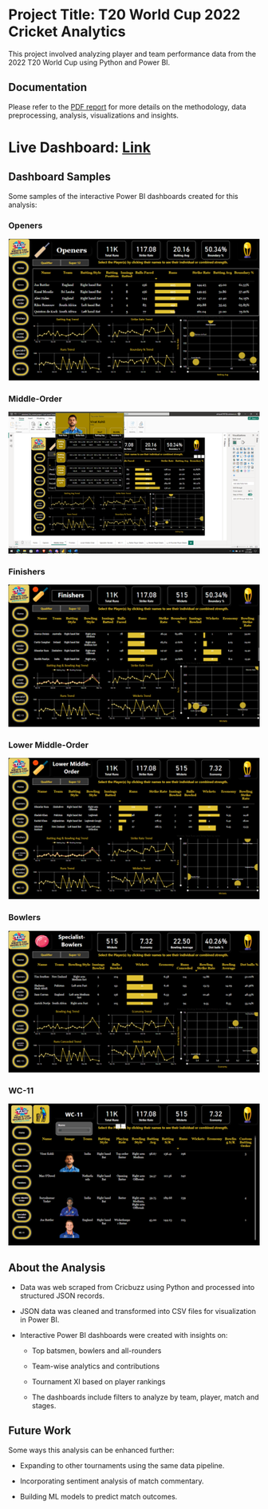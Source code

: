 # **Project Title: T20 World Cup 2022 Cricket Analytics**

This project involved analyzing player and team performance data from the 2022 T20 World Cup using Python and Power BI.

## Documentation
Please refer to the [PDF report](./T20_Cricket_Project_Report.pdf) for more details on the methodology, data preprocessing, analysis, visualizations and insights.
# Live Dashboard: [Link](https://app.powerbi.com/view?r=eyJrIjoiNmEwMDBjNGEtNmUwZi00MjhjLTk3YTUtNDYzMDljOGUxNzliIiwidCI6ImM2ZTU0OWIzLTVmNDUtNDAzMi1hYWU5LWQ0MjQ0ZGM1YjJjNCJ9)
## Dashboard Samples
Some samples of the interactive Power BI dashboards created for this analysis:
### Openers
![Batting Dashboard](./DashboardImages/openers.PNG)

### Middle-Order
![Batting Dashboard](./DashboardImages/Middel_order.png)

### Finishers
![Batting Dashboard](./DashboardImages/Finishers.PNG)

### Lower Middle-Order
![Batting Dashboard](./DashboardImages/lower_order.PNG)

### Bowlers
![Batting Dashboard](./DashboardImages/bowlers.PNG)

### WC-11
![Batting Dashboard](./DashboardImages/wc_11.PNG)

## About the Analysis

- Data was web scraped from Cricbuzz using Python and processed into structured JSON records.

- JSON data was cleaned and transformed into CSV files for visualization in Power BI. 

- Interactive Power BI dashboards were created with insights on:

  - Top batsmen, bowlers and all-rounders

  - Team-wise analytics and contributions

  - Tournament XI based on player rankings

  - The dashboards include filters to analyze by team, player, match and stages.


## Future Work

Some ways this analysis can be enhanced further:

- Expanding to other tournaments using the same data pipeline.

- Incorporating sentiment analysis of match commentary.

- Building ML models to predict match outcomes.
